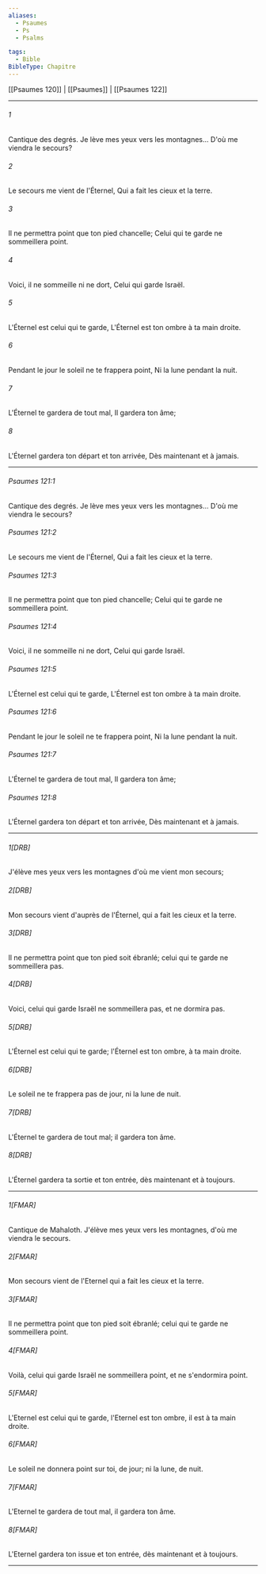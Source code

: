 ```yaml
---
aliases:
  - Psaumes
  - Ps
  - Psalms

tags:
  - Bible
BibleType: Chapitre
---
```

[[Psaumes 120]] | [[Psaumes]] | [[Psaumes 122]]

---
###### 1
Cantique des degrés. Je lève mes yeux vers les montagnes… D'où me viendra le secours?
###### 2
Le secours me vient de l'Éternel, Qui a fait les cieux et la terre.
###### 3
Il ne permettra point que ton pied chancelle; Celui qui te garde ne sommeillera point.
###### 4
Voici, il ne sommeille ni ne dort, Celui qui garde Israël.
###### 5
L'Éternel est celui qui te garde, L'Éternel est ton ombre à ta main droite.
###### 6
Pendant le jour le soleil ne te frappera point, Ni la lune pendant la nuit.
###### 7
L'Éternel te gardera de tout mal, Il gardera ton âme;
###### 8
L'Éternel gardera ton départ et ton arrivée, Dès maintenant et à jamais.

---
###### Psaumes 121:1
Cantique des degrés. Je lève mes yeux vers les montagnes… D'où me viendra le secours?
###### Psaumes 121:2
Le secours me vient de l'Éternel, Qui a fait les cieux et la terre.
###### Psaumes 121:3
Il ne permettra point que ton pied chancelle; Celui qui te garde ne sommeillera point.
###### Psaumes 121:4
Voici, il ne sommeille ni ne dort, Celui qui garde Israël.
###### Psaumes 121:5
L'Éternel est celui qui te garde, L'Éternel est ton ombre à ta main droite.
###### Psaumes 121:6
Pendant le jour le soleil ne te frappera point, Ni la lune pendant la nuit.
###### Psaumes 121:7
L'Éternel te gardera de tout mal, Il gardera ton âme;
###### Psaumes 121:8
L'Éternel gardera ton départ et ton arrivée, Dès maintenant et à jamais.

---
###### 1[DRB]
J'élève mes yeux vers les montagnes d'où me vient mon secours;
###### 2[DRB]
Mon secours vient d'auprès de l'Éternel, qui a fait les cieux et la terre.
###### 3[DRB]
Il ne permettra point que ton pied soit ébranlé; celui qui te garde ne sommeillera pas.
###### 4[DRB]
Voici, celui qui garde Israël ne sommeillera pas, et ne dormira pas.
###### 5[DRB]
L'Éternel est celui qui te garde; l'Éternel est ton ombre, à ta main droite.
###### 6[DRB]
Le soleil ne te frappera pas de jour, ni la lune de nuit.
###### 7[DRB]
L'Éternel te gardera de tout mal; il gardera ton âme.
###### 8[DRB]
L'Éternel gardera ta sortie et ton entrée, dès maintenant et à toujours.

---
###### 1[FMAR]
Cantique de Mahaloth. J'élève mes yeux vers les montagnes, d'où me viendra le secours.
###### 2[FMAR]
Mon secours vient de l'Eternel qui a fait les cieux et la terre.
###### 3[FMAR]
Il ne permettra point que ton pied soit ébranlé; celui qui te garde ne sommeillera point.
###### 4[FMAR]
Voilà, celui qui garde Israël ne sommeillera point, et ne s'endormira point.
###### 5[FMAR]
L'Eternel est celui qui te garde, l'Eternel est ton ombre, il est à ta main droite.
###### 6[FMAR]
Le soleil ne donnera point sur toi, de jour; ni la lune, de nuit.
###### 7[FMAR]
L'Eternel te gardera de tout mal, il gardera ton âme.
###### 8[FMAR]
L'Eternel gardera ton issue et ton entrée, dès maintenant et à toujours.

---
